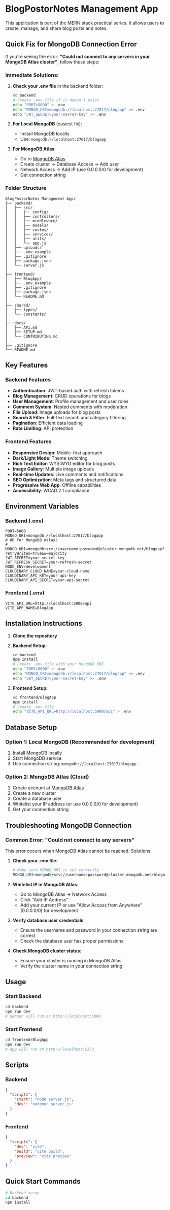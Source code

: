 # BlogPostorNotes Management App

This application is part of the MERN stack practical series. It allows users to create, manage, and share blog posts and notes.

## Quick Fix for MongoDB Connection Error

If you're seeing the error: **"Could not connect to any servers in your MongoDB Atlas cluster"**, follow these steps:

### Immediate Solutions:

1. **Check your .env file** in the backend folder:
   ```bash
   cd backend
   # Create .env file if it doesn't exist
   echo "PORT=5000" > .env
   echo "MONGO_URI=mongodb://localhost:27017/blogapp" >> .env
   echo "JWT_SECRET=your-secret-key" >> .env
   ```

2. **For Local MongoDB** (easiest fix):
   - Install MongoDB locally
   - Use: `mongodb://localhost:27017/blogapp`

3. **For MongoDB Atlas**:
   - Go to [MongoDB Atlas](https://www.mongodb.com/cloud/atlas)
   - Create cluster → Database Access → Add user
   - Network Access → Add IP (use 0.0.0.0/0 for development)
   - Get connection string

### Folder Structure

```
BlogPostorNotes Management App/
├── backend/
│   ├── src/
│   │   ├── config/
│   │   ├── controllers/
│   │   ├── middleware/
│   │   ├── models/
│   │   ├── routes/
│   │   ├── services/
│   │   ├── utils/
│   │   └── app.js
│   ├── uploads/
│   ├── .env.example
│   ├── .gitignore
│   ├── package.json
│   └── server.js
│
├── frontend/
│   ├── BlogApp/
│   ├── .env.example
│   ├── .gitignore
│   ├── package.json
│   └── README.md
│
├── shared/
│   ├── types/
│   └── constants/
│
├── docs/
│   ├── API.md
│   ├── SETUP.md
│   └── CONTRIBUTING.md
│
├── .gitignore
└── README.md
```

## Key Features

### Backend Features
- **Authentication**: JWT-based auth with refresh tokens
- **Blog Management**: CRUD operations for blogs
- **User Management**: Profile management and user roles
- **Comment System**: Nested comments with moderation
- **File Upload**: Image uploads for blog posts
- **Search & Filter**: Full-text search and category filtering
- **Pagination**: Efficient data loading
- **Rate Limiting**: API protection

### Frontend Features
- **Responsive Design**: Mobile-first approach
- **Dark/Light Mode**: Theme switching
- **Rich Text Editor**: WYSIWYG editor for blog posts
- **Image Gallery**: Multiple image uploads
- **Real-time Updates**: Live comments and notifications
- **SEO Optimization**: Meta tags and structured data
- **Progressive Web App**: Offline capabilities
- **Accessibility**: WCAG 2.1 compliance

## Environment Variables

### Backend (.env)
```
PORT=5000
MONGO_URI=mongodb://localhost:27017/blogapp
# OR for MongoDB Atlas:
# MONGO_URI=mongodb+srv://username:password@cluster.mongodb.net/blogapp?retryWrites=true&w=majority
JWT_SECRET=your-secret-key
JWT_REFRESH_SECRET=your-refresh-secret
NODE_ENV=development
CLOUDINARY_CLOUD_NAME=your-cloud-name
CLOUDINARY_API_KEY=your-api-key
CLOUDINARY_API_SECRET=your-api-secret
```

### Frontend (.env)
```
VITE_API_URL=http://localhost:5000/api
VITE_APP_NAME=BlogApp
```

## Installation Instructions

1. **Clone the repository**
2. **Backend Setup**:
   ```bash
   cd backend
   npm install
   # Create .env file with your MongoDB URI
   echo "PORT=5000" > .env
   echo "MONGO_URI=mongodb://localhost:27017/blogapp" >> .env
   echo "JWT_SECRET=your-secret-key" >> .env
   ```

3. **Frontend Setup**:
   ```bash
   cd frontend/BlogApp
   npm install
   # Create .env file
   echo "VITE_API_URL=http://localhost:5000/api" > .env
   ```

## Database Setup

### Option 1: Local MongoDB (Recommended for development)
1. Install MongoDB locally
2. Start MongoDB service
3. Use connection string: `mongodb://localhost:27017/blogapp`

### Option 2: MongoDB Atlas (Cloud)
1. Create account at [MongoDB Atlas](https://www.mongodb.com/cloud/atlas)
2. Create a new cluster
3. Create a database user
4. Whitelist your IP address (or use 0.0.0.0/0 for development)
5. Get your connection string

## Troubleshooting MongoDB Connection

### Common Error: "Could not connect to any servers"
This error occurs when MongoDB Atlas cannot be reached. Solutions:

1. **Check your .env file**:
   ```bash
   # Make sure MONGO_URI is set correctly
   MONGO_URI=mongodb+srv://username:password@cluster.mongodb.net/blogapp
   ```

2. **Whitelist IP in MongoDB Atlas**:
   - Go to MongoDB Atlas → Network Access
   - Click "Add IP Address"
   - Add your current IP or use "Allow Access from Anywhere" (0.0.0.0/0) for development

3. **Verify database user credentials**:
   - Ensure the username and password in your connection string are correct
   - Check the database user has proper permissions

4. **Check MongoDB cluster status**:
   - Ensure your cluster is running in MongoDB Atlas
   - Verify the cluster name in your connection string

## Usage

### Start Backend
```bash
cd backend
npm run dev
# Server will run on http://localhost:5000
```

### Start Frontend
```bash
cd frontend/BlogApp
npm run dev
# App will run on http://localhost:5173
```

## Scripts

### Backend
```json
{
  "scripts": {
    "start": "node server.js",
    "dev": "nodemon server.js"
  }
}
```

### Frontend
```json
{
  "scripts": {
    "dev": "vite",
    "build": "vite build",
    "preview": "vite preview"
  }
}
```

## Quick Start Commands

```bash
# Backend setup
cd backend
npm install
